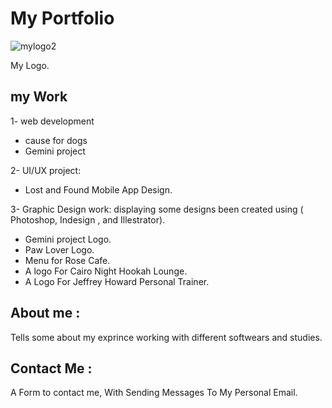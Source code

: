 # My Portfolio
![mylogo2](https://cloud.githubusercontent.com/assets/16232889/20024654/62c4c286-a2be-11e6-8130-138eebfc2df8.png)

  My Logo.

## my Work
1- web development 
* cause for dogs
* Gemini project
  
2- UI/UX project:
* Lost and Found Mobile App Design.
   
3- Graphic Design work:
displaying some designs been created using ( Photoshop, Indesign , and Illestrator).
* Gemini project Logo.
* Paw Lover Logo.
* Menu for Rose Cafe.
* A logo For Cairo Night Hookah Lounge.
* A Logo For Jeffrey Howard Personal Trainer.
  
## About me : 
   Tells some about my exprince working with different softwears and studies.
   
   
## Contact Me :
   A Form to contact me, With Sending Messages To My Personal Email.
